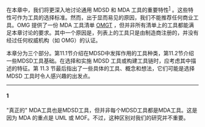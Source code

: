 在本章中，我们将更深入地讨论通用 MDSD 和 MDA 工具的重要特性<sup>[1](#1)</sup> 。这些特性可作为工具的选择标准。然而，出于显而易见的原因，我们不能推荐任何商业工具。OMG 提供了一份 MDA 工具清单 [OMGT](../ref.md#omgt) ，但并非所有清单上的工具都能满足本章讨论的要求。其中一个原因是，列表上的工具只是由制造商注册的，并没有经过任何权威机构（如 OMG）的认证。

本章分为三个部分。第11.1节介绍在MDSD中发挥作用的工具种类，第11.2节介绍一些MDSD工具基础。在选择和实施 MDSD 工具或构建工具链时，应考虑其中描述的特征。第 11.3 节最后指出了一些具体的工具、概念和想法，它们可能是选择 MDSD 工具时令人感兴趣的出发点。

---
#### 1
"真正的" MDA工具也是MDSD工具，但并非每个MDSD工具都是MDA工具。这是因为 MDA 的重点是 UML 或 MOF。不过，这种区别对我们的研究并不重要。
